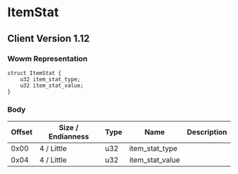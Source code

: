 # ItemStat
## Client Version 1.12

### Wowm Representation
```rust,ignore
struct ItemStat {
    u32 item_stat_type;
    u32 item_stat_value;
}
```
### Body
| Offset | Size / Endianness | Type | Name | Description |
| ------ | ----------------- | ---- | ---- | ----------- |
| 0x00 | 4 / Little | u32 | item_stat_type |  |
| 0x04 | 4 / Little | u32 | item_stat_value |  |

